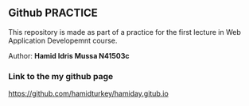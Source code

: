 

## Github PRACTICE 
This repository is made as part of a practice for the first lecture in Web Application Developemnt course.

Author: **Hamid Idris Mussa  N41503c**

### Link to the my github page
https://github.com/hamidturkey/hamiday.gitub.io


